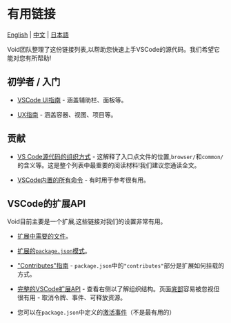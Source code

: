 # 有用链接

[English](./VOID_USEFUL_LINKS.md) | [中文](./VOID_USEFUL_LINKS_CN.md) | [日本語](./VOID_USEFUL_LINKS_JP.md)

Void团队整理了这份链接列表,以帮助您快速上手VSCode的源代码。我们希望它能对您有所帮助!

## 初学者 / 入门

- [VSCode UI指南](https://code.visualstudio.com/docs/getstarted/userinterface) - 涵盖辅助栏、面板等。

- [UX指南](https://code.visualstudio.com/api/ux-guidelines/overview) - 涵盖容器、视图、项目等。

## 贡献

- [VS Code源代码的组织方式](https://github.com/microsoft/vscode/wiki/Source-Code-Organization) - 这解释了入口点文件的位置,`browser/`和`common/`的含义等。这是整个列表中最重要的阅读材料!我们建议您通读全文。

- [VSCode内置的所有命令](https://code.visualstudio.com/api/references/commands) - 有时用于参考很有用。

## VSCode的扩展API

Void目前主要是一个扩展,这些链接对我们的设置非常有用。

- [扩展中需要的文件](https://code.visualstudio.com/api/get-started/extension-anatomy)。

- [扩展的`package.json`模式](https://code.visualstudio.com/api/references/extension-manifest)。

- ["Contributes"指南](https://code.visualstudio.com/api/references/contribution-points) - `package.json`中的`"contributes"`部分是扩展如何挂载的方式。

- [完整的VSCode扩展API](https://code.visualstudio.com/api/references/vscode-api) - 查看右侧以了解组织结构。页面[底部](https://code.visualstudio.com/api/references/vscode-api#api-patterns)容易被忽视但很有用 - 取消令牌、事件、可释放资源。

- 您可以在`package.json`中定义的[激活事件](https://code.visualstudio.com/api/references/activation-events)（不是最有用的）
